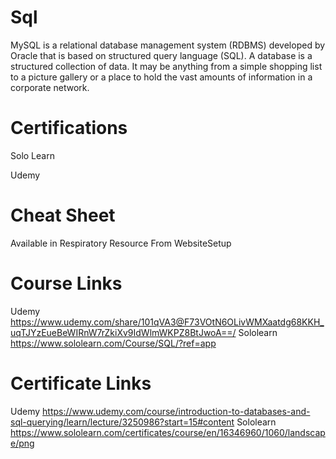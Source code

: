 # Sql

MySQL is a relational database management system (RDBMS) developed by Oracle that is based on structured query language (SQL). A database is a structured collection of data. It may be anything from a simple shopping list to a picture gallery or a place to hold the vast amounts of information in a corporate network.

# Certifications

Solo Learn

Udemy

# Cheat Sheet
Available in Respiratory
Resource From WebsiteSetup

# Course Links

Udemy 
https://www.udemy.com/share/101qVA3@F73VOtN6OLivWMXaatdg68KKH_uqTJYzEueBeWIRnW7rZkiXv9IdWlmWKPZ8BtJwoA==/
Sololearn
https://www.sololearn.com/Course/SQL/?ref=app
# Certificate Links

Udemy
https://www.udemy.com/course/introduction-to-databases-and-sql-querying/learn/lecture/3250986?start=15#content
Sololearn 
https://www.sololearn.com/certificates/course/en/16346960/1060/landscape/png

